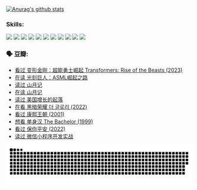 
[![Anurag's github stats](https://github-readme-stats.vercel.app/api?username=w940853815)](https://github.com/anuraghazra/github-readme-stats)

### Skills:

<code><img height="32" src="https://cdn.jsdelivr.net/npm/simple-icons@v5/icons/python.svg"></code>
<code><img height="32" src="https://cdn.jsdelivr.net/npm/simple-icons@v5/icons/javascript.svg"></code>
<code><img height="32" src="https://cdn.jsdelivr.net/npm/simple-icons@v5/icons/django.svg"></code>
<code><img height="32" src="https://cdn.jsdelivr.net/npm/simple-icons@v5/icons/flask.svg"></code>
<code><img height="32" src="https://cdn.jsdelivr.net/npm/simple-icons@v5/icons/vuetify.svg"></code>
<code><img height="32" src="https://cdn.jsdelivr.net/npm/simple-icons@v5/icons/git.svg"></code>
<code><img height="32" src="https://cdn.jsdelivr.net/npm/simple-icons@v5/icons/docker.svg"></code>
<code><img height="32" src="https://cdn.jsdelivr.net/npm/simple-icons@v5/icons/postgresql.svg"></code>
<code><img height="32" src="https://cdn.jsdelivr.net/npm/simple-icons@v5/icons/elasticsearch.svg"></code>
<code><img height="32" src="https://cdn.jsdelivr.net/npm/simple-icons@v5/icons/macos.svg"></code>
<code><img height="32" src="https://cdn.jsdelivr.net/npm/simple-icons@v5/icons/linux.svg"></code>

### 🗣 豆瓣:

<!-- DOUBAN-ACTIVITIES:START -->
- [看过 变形金刚：超能勇士崛起 Transformers: Rise of the Beasts‎ (2023)](https://www.douban.com/people/136069238/status/4267685771/?_i=86737579)
- [在读 光刻巨人：ASML崛起之路](https://www.douban.com/people/136069238/status/4266569048/?_i=86737579)
- [读过 山月记](https://www.douban.com/people/136069238/status/4266567455/?_i=86737579)
- [在读 山月记](https://www.douban.com/people/136069238/status/4256796460/?_i=86737579)
- [读过 美国增长的起落](https://www.douban.com/people/136069238/status/4256795052/?_i=86737579)
- [在看 黑暗荣耀 더 글로리‎ (2022)](https://www.douban.com/people/136069238/status/4256207386/?_i=86737579)
- [看过 康熙王朝‎ (2001)](https://www.douban.com/people/136069238/status/4254396418/?_i=86737579)
- [想看 单身汉 The Bachelor‎ (1999)](https://www.douban.com/people/136069238/status/4250318861/?_i=86737579)
- [看过 保你平安‎ (2022)](https://www.douban.com/people/136069238/status/4239139510/?_i=86737579)
- [读过 微信小程序开发实战](https://www.douban.com/people/136069238/status/4237321528/?_i=86737579)
<!-- DOUBAN-ACTIVITIES:END -->


![Snake animation](https://raw.githubusercontent.com/w940853815/w940853815/output/github-contribution-grid-snake.svg)

<!--
**w940853815/w940853815** is a ✨ _special_ ✨ repository because its `README.md` (this file) appears on your GitHub profile.

Here are some ideas to get you started:

- 🔭 I’m currently working on ...
- 🌱 I’m currently learning ...
- 👯 I’m looking to collaborate on ...
- 🤔 I’m looking for help with ...
- 💬 Ask me about ...
- 📫 How to reach me: ...
- 😄 Pronouns: ...
- ⚡ Fun fact: ...
-->
